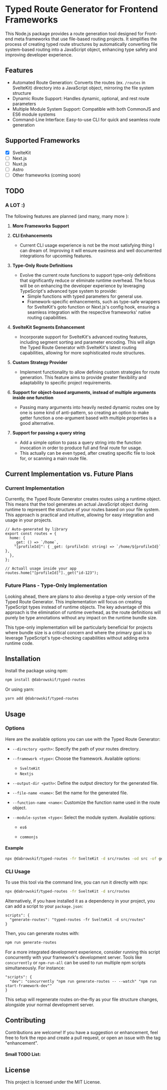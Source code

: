 # Typed Route Generator for Frontend Frameworks

This Node.js package provides a route generation tool designed for Front-end meta frameworks that use file-based routing projects. It simplifies the process of creating typed route structures by automatically converting file system-based routing into a JavaScript object, enhancing type safety and improving developer experience.

## Features

- Automated Route Generation: Converts the routes (ex. `/routes` in SvelteKit) directory into a JavaScript object, mirroring the file system structure
- Dynamic Route Support: Handles dynamic, optional, and rest route parameters
- Multiple Module System Support: Compatible with both CommonJS and ES6 module systems
- Command-Line Interface: Easy-to-use CLI for quick and seamless route generation

## Supported Frameworks

- [x] SvelteKit
- [ ] Next.js
- [ ] Nuxt.js
- [ ] Astro
- [ ] Other frameworks (coming soon)

## TODO

### A LOT :)

The following features are planned (and many, many more ):

1. **More Frameworks Support**

2. **CLI Enhancements**

   - Current CLI usage experience is not be the most satisfying thing I can dream of. Improving it will ensure easiness and well documented integrations for upcoming features.

3. **Type-Only Route Definitions**

   - Evolve the current route functions to support type-only definitions that significantly reduce or eliminate runtime overhead. The focus will be on enhancing the developer experience by leveraging TypeScript's advanced type system to provide:
     - Simple functions with typed parameters for general use.
     - Framework-specific enhancements, such as type-safe wrappers for SvelteKit's goto function or Next.js's config hook, ensuring a seamless integration with the respective frameworks' native routing capabilities.

4. **SvelteKit Segments Enhancement**

   - Incorporate support for SvelteKit's advanced routing features, including segment sorting and parameter encoding. This will align the Typed Route Generator with SvelteKit's latest routing capabilities, allowing for more sophisticated route structures.

5. **Custom Strategy Provider**

   - Implement functionality to allow defining custom strategies for route generation. This feature aims to provide greater flexibility and adaptability to specific project requirements.

6. **Support for object-based arguments, instead of multiple arguments inside one function**

   - Passing many arguments into heavily nested dynamic routes one by one is some kind of anti-pattern, so creating an option to make getter function a one-argument based with multiple properties is a good alternative.

7. **Support for passing a query string**
   - Add a simple option to pass a query string into the function invocation in order to produce full and final route for usage.
   - This actually can be even typed, after creating specific file to look for, or scanning a main route file.

## Current Implementation vs. Future Plans

### Current Implementation

Currently, the Typed Route Generator creates routes using a runtime object. This means that the tool generates an actual JavaScript object during runtime to represent the structure of your routes based on your file system. This approach is practical and intuitive, allowing for easy integration and usage in your projects.

```
// Auto-generated by library
export const routes = {
  home: {
    _get: () => `/home`,
    "[profileId]": { _get: (profileId: string) => `/home/${profileId}` },
  },
};

// Actuall usage inside your app
routes.home["[profileId]"]._get("id-123");
```

### Future Plans - Type-Only Implementation

Looking ahead, there are plans to also develop a type-only version of the Typed Route Generator. This implementation will focus on creating TypeScript types instead of runtime objects. The key advantage of this approach is the elimination of runtime overhead, as the route definitions will purely be type annotations without any impact on the runtime bundle size.

This type-only implementation will be particularly beneficial for projects where bundle size is a critical concern and where the primary goal is to leverage TypeScript's type-checking capabilities without adding extra runtime code.

## Installation

Install the package using npm:

```bash
npm install @dabrowskif/typed-routes
```

Or using yarn:

```bash
yarn add @dabrowskif/typed-routes
```

## Usage

### Options

Here are the available options you can use with the Typed Route Generator:

- `--directory <path>`: Specify the path of your routes directory.
- `--framework <type>`: Choose the framework. Available options:
  - `SvelteKit`
  - `Nextjs`
- `--output-dir <path>`: Define the output directory for the generated file.
- `--file-name <name>`: Set the name for the generated file.
- `--function-name <name>`: Customize the function name used in the route object.
- `--module-system <type>`: Select the module system. Available options:

  - `es6`

  - `commonjs`

#### Example

```bash
npx @dabrowskif/typed-routes -fr SvelteKit -d src/routes -od src -of generated-typed-routes.ts -fn _getRoute
```

### CLI Usage

To use this tool via the command line, you can run it directly with npx:

```bash
npx @dabrowskif/typed-routes -fr SvelteKit -d src/routes
```

Alternatively, if you have installed it as a dependency in your project, you can add a script to your `package.json`:

```
scripts": {
  "generate-routes": "typed-routes -fr SvelteKit -d src/routes"
}
```

Then, you can generate routes with:

```bash
npm run generate-routes
```

For a more integrated development experience, consider running this script concurrently with your framework's development server. Tools like `concurrently` or `npm-run-all` can be used to run multiple npm scripts simultaneously. For instance:

```
"scripts": {
  "dev": "concurrently "npm run generate-routes -- --watch" "npm run start-framework-dev""
}
```

This setup will regenerate routes on-the-fly as your file structure changes, alongside your normal development server.

## Contributing

Contributions are welcome! If you have a suggestion or enhancement, feel free to fork the repo and create a pull request, or open an issue with the tag "enhancement".

#### Small TODO List:

## License

This project is licensed under the MIT License.
